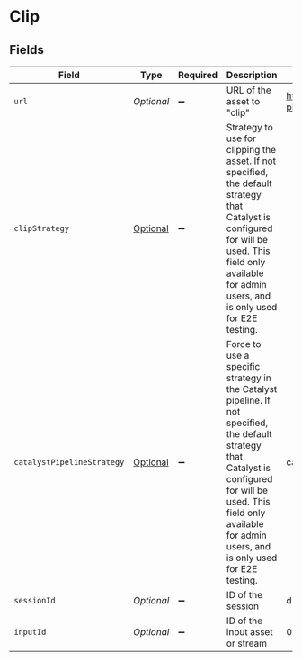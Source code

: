 # Clip


## Fields

| Field                                                                                                                                                                                                                        | Type                                                                                                                                                                                                                         | Required                                                                                                                                                                                                                     | Description                                                                                                                                                                                                                  | Example                                                                                                                                                                                                                      |
| ---------------------------------------------------------------------------------------------------------------------------------------------------------------------------------------------------------------------------- | ---------------------------------------------------------------------------------------------------------------------------------------------------------------------------------------------------------------------------- | ---------------------------------------------------------------------------------------------------------------------------------------------------------------------------------------------------------------------------- | ---------------------------------------------------------------------------------------------------------------------------------------------------------------------------------------------------------------------------- | ---------------------------------------------------------------------------------------------------------------------------------------------------------------------------------------------------------------------------- |
| `url`                                                                                                                                                                                                                        | *Optional<String>*                                                                                                                                                                                                           | :heavy_minus_sign:                                                                                                                                                                                                           | URL of the asset to "clip"                                                                                                                                                                                                   | https://asset-cdn.lp-playback.monster/hls/1bde4o2i6xycudoy/static360p0.mp4                                                                                                                                                   |
| `clipStrategy`                                                                                                                                                                                                               | [Optional<ClipStrategy>](../../models/components/ClipStrategy.md)                                                                                                                                                            | :heavy_minus_sign:                                                                                                                                                                                                           | Strategy to use for clipping the asset. If not specified, the default strategy that Catalyst is configured for will be used. This field only available for admin users, and is only used for E2E testing.                    |                                                                                                                                                                                                                              |
| `catalystPipelineStrategy`                                                                                                                                                                                                   | [Optional<CatalystPipelineStrategy>](../../models/components/CatalystPipelineStrategy.md)                                                                                                                                    | :heavy_minus_sign:                                                                                                                                                                                                           | Force to use a specific strategy in the Catalyst pipeline. If not specified, the default strategy that Catalyst is configured for will be used. This field only available for admin users, and is only used for E2E testing. | catalyst_ffmpeg                                                                                                                                                                                                              |
| `sessionId`                                                                                                                                                                                                                  | *Optional<String>*                                                                                                                                                                                                           | :heavy_minus_sign:                                                                                                                                                                                                           | ID of the session                                                                                                                                                                                                            | d32ae9e6-c459-4931-9898-e86e2f5e7e16                                                                                                                                                                                         |
| `inputId`                                                                                                                                                                                                                    | *Optional<String>*                                                                                                                                                                                                           | :heavy_minus_sign:                                                                                                                                                                                                           | ID of the input asset or stream                                                                                                                                                                                              | 09F8B46C-61A0-4254-9875-F71F4C605BC7                                                                                                                                                                                         |